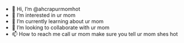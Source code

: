 - 👋 Hi, I’m @ahcrapurmomhot
- 👀 I’m interested in ur mom
- 🌱 I’m currently learning about ur mom
- 💞️ I’m looking to collaborate with ur mom
- 📫 How to reach me call ur mom
make sure you tell ur mom shes hot
<!---
ahcrapurmomhot/ahcrapurmomhot is a ✨ special ✨ repository because its `README.md` (this file) appears on your GitHub profile.
You can click the Preview link to take a look at your changes.
--->
